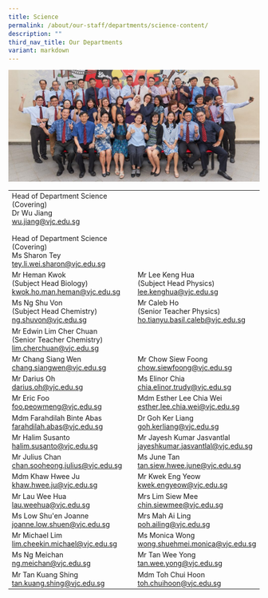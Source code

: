 ```yaml
---
title: Science
permalink: /about/our-staff/departments/science-content/
description: ""
third_nav_title: Our Departments
variant: markdown
---
```

![](/images/d-sci-1024x455.jpg)


|  |  | 
| -------- | -------- | 
|Head of Department Science (Covering)<br>Dr Wu Jiang<br>[wu.jiang@vjc.edu.sg](mailto:wu.jiang@vjc.edu.sg)<br><br>Head of Department Science (Covering)<br>Ms Sharon Tey<br>[tey.li.wei.sharon@vjc.edu.sg](mailto:tey.li.wei.sharon@vjc.edu.sg) |
|Mr Heman Kwok<br>(Subject Head Biology)<br>[kwok.ho.man.heman@vjc.edu.sg](mailto:kwok.ho.man.heman@vjc.edu.sg)|Mr Lee Keng Hua<br>(Subject Head Physics)<br>[lee.kenghua@vjc.edu.sg](mailto:lee.kenghua@vjc.edu.sg)|
Ms Ng Shu Von<br>(Subject Head Chemistry)<br>[ng.shuvon@vjc.edu.sg](mailto:ng.shuvon@vjc.edu.sg)|Mr Caleb Ho<br>(Senior Teacher Physics)<br>[ho.tianyu.basil.caleb@vjc.edu.sg](mailto:ho.tianyu.basil.caleb@vjc.edu.sg) |
Mr Edwin Lim Cher Chuan<br>(Senior Teacher Chemistry)<br>[lim.cherchuan@vjc.edu.sg](mailto:lim.cherchuan@vjc.edu.sg)|
| Mr Chang Siang Wen<br>[chang.siangwen@vjc.edu.sg](mailto:chang.siangwen@vjc.edu.sg)|Mr Chow Siew Foong<br>[chow.siewfoong@vjc.edu.sg](mailto:chow.siewfoong@vjc.edu.sg)| 
Mr Darius Oh<br>[darius.oh@vjc.edu.sg](mailto:darius.oh@vjc.edu.sg)|Ms Elinor Chia<br>[chia.elinor.trudy@vjc.edu.sg](mailto:chia.elinor.trudy@vjc.edu.sg)|
Mr Eric Foo<br>[foo.peowmeng@vjc.edu.sg](mailto:foo.peowmeng@vjc.edu.sg)| Mdm Esther Lee Chia Wei<br>[esther.lee.chia.wei@vjc.edu.sg](mailto:esther.lee.chia.wei@vjc.edu.sg)|
Mdm Farahdilah Binte Abas<br>[farahdilah.abas@vjc.edu.sg](mailto:farahdilah.abas@vjc.edu.sg)|Dr Goh Ker Liang<br>[goh.kerliang@vjc.edu.sg](mailto:goh.kerliang@vjc.edu.sg) |
Mr Halim Susanto<br>[halim.susanto@vjc.edu.sg](mailto:halim.susanto@vjc.edu.sg)|Mr Jayesh Kumar Jasvantlal<br>[jayeshkumar.jasvantlal@vjc.edu.sg](mailto:jayeshkumar.jasvantlal@vjc.edu.sg)|	
Mr Julius Chan<br>[chan.sooheong.julius@vjc.edu.sg](mailto:chan.sooheong.julius@vjc.edu.sg)|Ms June Tan<br>[tan.siew.hwee.june@vjc.edu.sg](mailto:tan.siew.hwee.june@vjc.edu.sg)
|Mdm Khaw Hwee Ju<br>[khaw.hwee.ju@vjc.edu.sg](mailto:khaw.hwee.ju@vjc.edu.sg)| Mr Kwek Eng Yeow<br>[kwek.engyeow@vjc.edu.sg](mailto:kwek.engyeow@vjc.edu.sg)|
|Mr Lau Wee Hua<br>[lau.weehua@vjc.edu.sg](mailto:lau.weehua@vjc.edu.sg)|Mrs Lim Siew Mee<br>[chin.siewmee@vjc.edu.sg](mailto:chin.siewmee@vjc.edu.sg)|
Ms Low Shu'en Joanne<br>[joanne.low.shuen@vjc.edu.sg](mailto:joanne.low.shuen@vjc.edu.sg)|Mrs Mah Ai Ling<br>[poh.ailing@vjc.edu.sg](mailto:poh.ailing@vjc.edu.sg)|
Mr Michael Lim<br>[lim.cheekin.michael@vjc.edu.sg](mailto:lim.cheekin.michael@vjc.edu.sg) | Ms Monica Wong<br>[wong.shuehmei.monica@vjc.edu.sg](mailto:wong.shuehmei.monica@vjc.edu.sg)|
Ms Ng Meichan<br>[ng.meichan@vjc.edu.sg](mailto:ng.meichan@vjc.edu.sg)| Mr Tan Wee Yong<br>[tan.wee.yong@vjc.edu.sg](mailto:tan.wee.yong@vjc.edu.sg)| 
Mr Tan Kuang Shing<br>[tan.kuang.shing@vjc.edu.sg](mailto:tan.kuang.shing@vjc.edu.sg)|Mdm Toh Chui Hoon<br>[toh.chuihoon@vjc.edu.sg](mailto:toh.chuihoon@vjc.edu.sg)<br>|